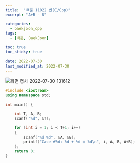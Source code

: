 ```yaml
---
title:  "백준 11022 번(C/Cpp)"
excerpt: "A+B - 8"

categories:
  - baekjoon_cpp
tags:
  - [백준, BaekJoon]

toc: true
toc_sticky: true
 
date: 2022-07-30
last_modified_at: 2022-07-30
---
```


![화면 캡처 2022-07-30 131612](https://user-images.githubusercontent.com/106606698/181872031-bd4d5c23-dfc3-4a56-97b0-d8ae5a18db47.png)
 
```c++
#include <iostream>
using namespace std;

int main() {

	int T, A, B;
	scanf("%d", &T);

	for (int i = 1; i < T+1; i++)
	{
		scanf("%d %d", &A, &B);
		printf("Case #%d: %d + %d = %d\n", i, A, B, A+B);
	};
	return 0;
}
```
